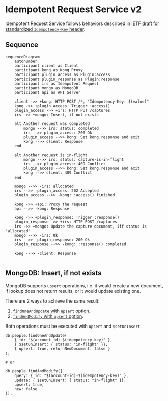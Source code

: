 # Idempotent Request Service v2

Idempotent Request Service follows behaviors described in [IETF draft for standardized `Idempotency-Key` header](https://datatracker.ietf.org/doc/html/draft-ietf-httpapi-idempotency-key-header-00).

## Sequence

```mermaid
sequenceDiagram
    autonumber
    participant client as Client
    participant kong as Kong Proxy
    participant plugin_access as Plugin:access
    participant plugin_response as Plugin:response
    participant irs as Idempotent Request
    participant mongo as MongoDB
    participant api as API Server
    
    client ->> +kong: HTTP POST /*, "Idempotency-Key: $(value)"
    kong ->> +plugin_access: Trigger :access()
    plugin_access ->> +irs: HTTP PUT /captures
    irs ->> +mongo: Insert, if not exists

    alt Another request was completed
        mongo -->> irs: status: completed
        irs -->> plugin_access: 200 Ok
        plugin_access -->> kong: Set kong.response and exit
        kong -->> client: Response
    end
    
    alt Another request is in-flight
        mongo -->> irs: status: capture-is-in-flight
        irs -->> plugin_access: 409 Conflict
        plugin_access -->> kong: Set kong.response and exit
        kong -->> client: 409 Conflict
    end
    
    mongo -->> -irs: allocated
    irs -->> -plugin_access: 202 Accepted
    plugin_access -->> -kong: :access() finished
    
    kong ->> +api: Proxy the request
    api -->> -kong: Response
    
    kong ->> +plugin_response: Trigger :response()
    plugin_response ->> +irs: HTTP POST /captures
    irs ->> +mongo: Update the capture document, iff status is "allocated"
    mongo -->> -irs: Ok
    irs -->> -plugin_response: 200 Ok
    plugin_response -->> -kong: :response() completed
    
    kong -->> -client: Response
    
```

## MongoDB: Insert, if not exists

MongoDB supports `upsert` operations, i.e. it would create a new document, if lookup does not return results, or it would update existing one. 

There are 2 ways to achieve the same result: 
1. [`findOneAndUpdate` with `upsert` option](https://docs.mongodb.com/manual/reference/method/db.collection.findOneAndUpdate/#update-document-with-upsert).
2. [`findAndModify` with `upsert` option](https://docs.mongodb.com/manual/reference/method/db.collection.findAndModify/#upsert).

Both operations must be executed with `upsert` and `$setOnInsert`.

```shell
db.people.findOneAndUpdate(
    { id: "$(account-id)-$(idempotency-key)" },
    { $setOnInsert: { status: "in-flight" }},
    { upsert: true, returnNewDocument: false }
);
  
# or

db.people.findAndModify({
    query: { id: "$(account-id)-$(idempotency-key)" },
    update: { $setOnInsert: { status: "in-flight" }},
    upsert: true,
    new: false
});
```